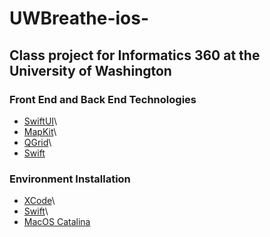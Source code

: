 # UWBreathe-ios-

## Class project for Informatics 360 at the University of Washington

### Front End and Back End Technologies
* [SwiftUI](https://developer.apple.com/xcode/swiftui/)\
* [MapKit](https://developer.apple.com/documentation/mapkit/)\
* [QGrid](https://github.com/Q-Mobile/QGrid/)\
* [Swift](https://developer.apple.com/swift/)

### Environment Installation
* [XCode](https://developer.apple.com/xcode/)\
* [Swift](https://developer.apple.com/swift/)\
* [MacOS Catalina](https://www.apple.com/macos/catalina-preview/)

